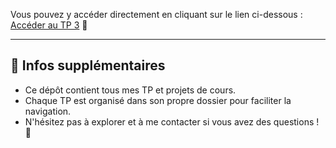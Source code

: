 
Vous pouvez y accéder directement en cliquant sur le lien ci-dessous :  
[Accéder au TP 3](./chemin/vers/le/tp3) 🔗

---

## 🚀 Infos supplémentaires

- Ce dépôt contient tous mes TP et projets de cours.  
- Chaque TP est organisé dans son propre dossier pour faciliter la navigation.  
- N'hésitez pas à explorer et à me contacter si vous avez des questions ! 📧
